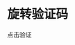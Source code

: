 # 旋转验证码


<!--
 * @Author: croy 
 * @Date: 2023-03-23 17:05:24
 * @LastEditors: croy 
 * @LastEditTime: 2023-03-23 17:05:32
 * @FilePath: /xc-desgin-ui/src/views/rotateVerify/index.vue
 * @Description: 这是默认设置,请设置`customMade`, 打开koroFileHeader查看配置 进行设置: https://github.com/OBKoro1/koro1FileHeader/wiki/%E9%85%8D%E7%BD%AE
-->
<div>
  <el-card>
    <el-button type="primary" @click="visible = true">点击验证</el-button>
    <el-dialog title="安全验证" v-model="visible" width="30%">
      <xc-rotate-verify
        src="https://v3.cn.vuejs.org/logo.png"
        @success="() => ElMessage.success('验证成功')"
        @fail="() => ElMessage.error('验证失败')"
      ></xc-rotate-verify>
    </el-dialog>
  </el-card>
</div>

<script  setup>
import { ElMessage } from 'element-plus'
import { ref } from 'vue'

const visible = ref(false)
</script>

<style lang="scss" scoped></style>
